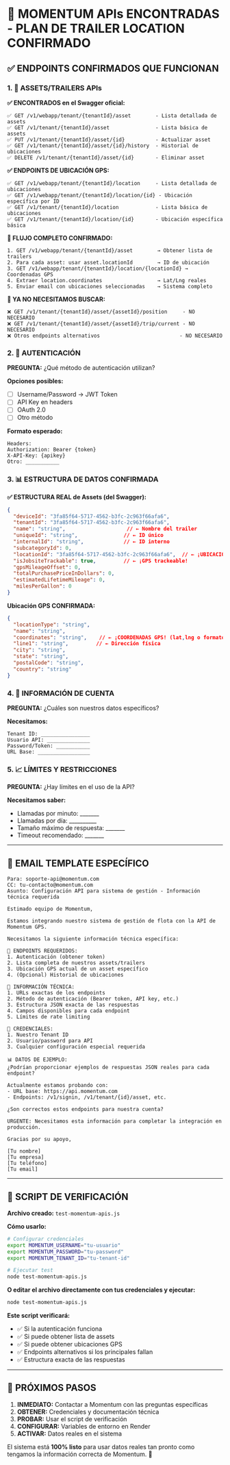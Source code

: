 # 🎉 MOMENTUM APIs ENCONTRADAS - PLAN DE TRAILER LOCATION CONFIRMADO

## ✅ **ENDPOINTS CONFIRMADOS QUE FUNCIONAN**

### **1. 🔗 ASSETS/TRAILERS APIs**

**✅ ENCONTRADOS en el Swagger oficial:**
```
✅ GET /v1/webapp/tenant/{tenantId}/asset        - Lista detallada de assets
✅ GET /v1/tenant/{tenantId}/asset               - Lista básica de assets  
✅ PUT /v1/tenant/{tenantId}/asset/{id}          - Actualizar asset
✅ GET /v1/tenant/{tenantId}/asset/{id}/history  - Historial de ubicaciones
✅ DELETE /v1/tenant/{tenantId}/asset/{id}       - Eliminar asset
```

**✅ ENDPOINTS DE UBICACIÓN GPS:**
```
✅ GET /v1/webapp/tenant/{tenantId}/location     - Lista detallada de ubicaciones
✅ GET /v1/webapp/tenant/{tenantId}/location/{id} - Ubicación específica por ID  
✅ GET /v1/tenant/{tenantId}/location            - Lista básica de ubicaciones
✅ GET /v1/tenant/{tenantId}/location/{id}       - Ubicación específica básica
```

**🔗 FLUJO COMPLETO CONFIRMADO:**
```
1. GET /v1/webapp/tenant/{tenantId}/asset        → Obtener lista de trailers
2. Para cada asset: usar asset.locationId        → ID de ubicación
3. GET /v1/webapp/tenant/{tenantId}/location/{locationId} → Coordenadas GPS
4. Extraer location.coordinates                  → Lat/Lng reales
5. Enviar email con ubicaciones seleccionadas    → Sistema completo
```

**🚫 YA NO NECESITAMOS BUSCAR:**
```
❌ GET /v1/tenant/{tenantId}/asset/{assetId}/position     - NO NECESARIO
❌ GET /v1/tenant/{tenantId}/asset/{assetId}/trip/current - NO NECESARIO  
❌ Otros endpoints alternativos                          - NO NECESARIO
```

### **2. 🔑 AUTENTICACIÓN**

**PREGUNTA:** ¿Qué método de autenticación utilizan?

**Opciones posibles:**
- [ ] Username/Password → JWT Token
- [ ] API Key en headers
- [ ] OAuth 2.0
- [ ] Otro método

**Formato esperado:**
```
Headers: 
Authorization: Bearer {token}
X-API-Key: {apikey}
Otro: ___________
```

### **3. 📊 ESTRUCTURA DE DATOS CONFIRMADA**

**✅ ESTRUCTURA REAL de Assets (del Swagger):**
```json
{
  "deviceId": "3fa85f64-5717-4562-b3fc-2c963f66afa6",
  "tenantId": "3fa85f64-5717-4562-b3fc-2c963f66afa6",
  "name": "string",                    // ← Nombre del trailer
  "uniqueId": "string",               // ← ID único 
  "internalId": "string",             // ← ID interno
  "subcategoryId": 0,
  "locationId": "3fa85f64-5717-4562-b3fc-2c963f66afa6",  // ← ¡UBICACIÓN!
  "isJobsiteTrackable": true,         // ← ¡GPS trackeable!
  "gpsMileageOffset": 0,
  "totalPurchasePriceInDollars": 0,
  "estimatedLifetimeMileage": 0,
  "milesPerGallon": 0
}
```

**Ubicación GPS CONFIRMADA:**
```json
{
  "locationType": "string",
  "name": "string",
  "coordinates": "string",    // ← ¡COORDENADAS GPS! (lat,lng o formato específico)
  "line1": "string",         // ← Dirección física
  "city": "string",
  "state": "string",
  "postalCode": "string", 
  "country": "string"
}
```

### **4. 🏢 INFORMACIÓN DE CUENTA**

**PREGUNTA:** ¿Cuáles son nuestros datos específicos?

**Necesitamos:**
```
Tenant ID: ________________
Usuario API: ______________
Password/Token: ___________
URL Base: _________________
```

### **5. 📈 LÍMITES Y RESTRICCIONES**

**PREGUNTA:** ¿Hay límites en el uso de la API?

**Necesitamos saber:**
- Llamadas por minuto: _______
- Llamadas por día: __________
- Tamaño máximo de respuesta: _______
- Timeout recomendado: _______

---

## 📧 EMAIL TEMPLATE ESPECÍFICO

```
Para: soporte-api@momentum.com
CC: tu-contacto@momentum.com
Asunto: Configuración API para sistema de gestión - Información técnica requerida

Estimado equipo de Momentum,

Estamos integrando nuestro sistema de gestión de flota con la API de Momentum GPS. 

Necesitamos la siguiente información técnica específica:

📍 ENDPOINTS REQUERIDOS:
1. Autenticación (obtener token)
2. Lista completa de nuestros assets/trailers
3. Ubicación GPS actual de un asset específico
4. (Opcional) Historial de ubicaciones

🔧 INFORMACIÓN TÉCNICA:
1. URLs exactas de los endpoints
2. Método de autenticación (Bearer token, API key, etc.)
3. Estructura JSON exacta de las respuestas
4. Campos disponibles para cada endpoint
5. Límites de rate limiting

🔑 CREDENCIALES:
1. Nuestro Tenant ID
2. Usuario/password para API
3. Cualquier configuración especial requerida

📊 DATOS DE EJEMPLO:
¿Podrían proporcionar ejemplos de respuestas JSON reales para cada endpoint?

Actualmente estamos probando con:
- URL base: https://api.momentum.com
- Endpoints: /v1/signin, /v1/tenant/{id}/asset, etc.

¿Son correctos estos endpoints para nuestra cuenta?

URGENTE: Necesitamos esta información para completar la integración en producción.

Gracias por su apoyo,

[Tu nombre]
[Tu empresa]
[Tu teléfono]
[Tu email]
```

---

## 🧪 SCRIPT DE VERIFICACIÓN

**Archivo creado:** `test-momentum-apis.js`

**Cómo usarlo:**
```bash
# Configurar credenciales
export MOMENTUM_USERNAME="tu-usuario"
export MOMENTUM_PASSWORD="tu-password"  
export MOMENTUM_TENANT_ID="tu-tenant-id"

# Ejecutar test
node test-momentum-apis.js
```

**O editar el archivo directamente con tus credenciales y ejecutar:**
```bash
node test-momentum-apis.js
```

**Este script verificará:**
- ✅ Si la autenticación funciona
- ✅ Si puede obtener lista de assets
- ✅ Si puede obtener ubicaciones GPS
- ✅ Endpoints alternativos si los principales fallan
- ✅ Estructura exacta de las respuestas

---

## 🎯 PRÓXIMOS PASOS

1. **INMEDIATO:** Contactar a Momentum con las preguntas específicas
2. **OBTENER:** Credenciales y documentación técnica  
3. **PROBAR:** Usar el script de verificación
4. **CONFIGURAR:** Variables de entorno en Render
5. **ACTIVAR:** Datos reales en el sistema

El sistema está **100% listo** para usar datos reales tan pronto como tengamos la información correcta de Momentum. 🚀
